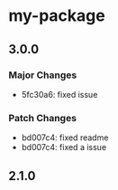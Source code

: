 # my-package

## 3.0.0

### Major Changes

- 5fc30a6: fixed issue

### Patch Changes

- bd007c4: fixed readme
- bd007c4: fixed a issue

## 2.1.0

